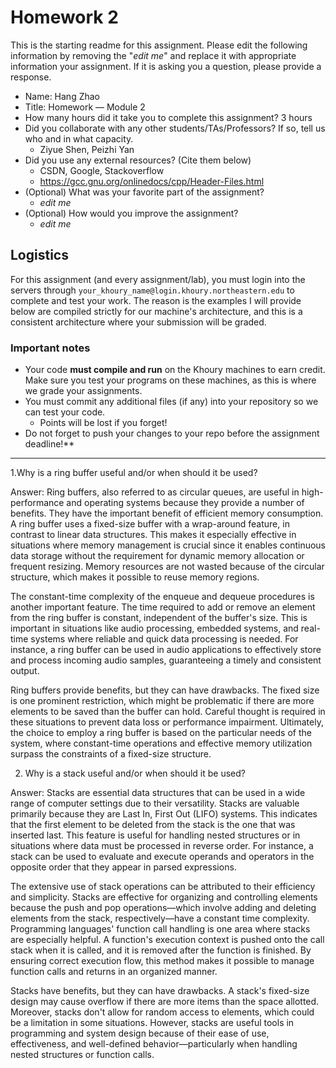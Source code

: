 # Homework 2 

This is the starting readme for this assignment.  Please edit the following 
information by removing the "*edit me*" and replace it with appropriate 
information your assignment. If it is asking you a question, please provide 
a response.

- Name: Hang Zhao
- Title: Homework — Module 2
- How many hours did it take you to complete this assignment? 3 hours
- Did you collaborate with any other students/TAs/Professors? If so, tell us 
  who and in what capacity.
  - Ziyue Shen, Peizhi Yan
- Did you use any external resources? (Cite them below)
  - CSDN, Google, Stackoverflow
  - https://gcc.gnu.org/onlinedocs/cpp/Header-Files.html
- (Optional) What was your favorite part of the assignment? 
  - *edit me*
- (Optional) How would you improve the assignment? 
  - *edit me*

## Logistics

For this assignment (and every assignment/lab), you must login into the 
servers through `your_khoury_name@login.khoury.northeastern.edu` to complete 
and test your work. The reason is the examples I will provide below are 
compiled strictly for our machine's architecture, and this is a consistent 
architecture where your submission will be graded.

### Important notes

* Your code **must compile and run** on the Khoury machines to earn credit. 
  Make sure you test your programs on these machines, as this is where we 
  grade your assignments.
* You must commit any additional files (if any) into your repository so we 
  can test your code.
  * Points will be lost if you forget!
* Do not forget to push your changes to your repo before the assignment 
  deadline!**

*****************************************************************
1.Why is a ring buffer useful and/or when should it be used? 

Answer:
Ring buffers, also referred to as circular queues, are useful in high-performance and operating systems because they provide a number of benefits. They have the important benefit of efficient memory consumption. A ring buffer uses a fixed-size buffer with a wrap-around feature, in contrast to linear data structures. This makes it especially effective in situations where memory management is crucial since it enables continuous data storage without the requirement for dynamic memory allocation or frequent resizing. Memory resources are not wasted because of the circular structure, which makes it possible to reuse memory regions.

The constant-time complexity of the enqueue and dequeue procedures is another important feature.  The time required to add or remove an element from the ring buffer is constant, independent of the buffer's size.  This is important in situations like audio processing, embedded systems, and real-time systems where reliable and quick data processing is needed.  For instance, a ring buffer can be used in audio applications to effectively store and process incoming audio samples, guaranteeing a timely and consistent output.

Ring buffers provide benefits, but they can have drawbacks.  The fixed size is one prominent restriction, which might be problematic if there are more elements to be saved than the buffer can hold.  Careful thought is required in these situations to prevent data loss or performance impairment.  Ultimately, the choice to employ a ring buffer is based on the particular needs of the system, where constant-time operations and effective memory utilization surpass the constraints of a fixed-size structure.

2. Why is a stack useful and/or when should it be used?

Answer:
Stacks are essential data structures that can be used in a wide range of computer settings due to their versatility.  Stacks are valuable primarily because they are Last In, First Out (LIFO) systems.  This indicates that the first element to be deleted from the stack is the one that was inserted last.  This feature is useful for handling nested structures or in situations where data must be processed in reverse order.  For instance, a stack can be used to evaluate and execute operands and operators in the opposite order that they appear in parsed expressions.

The extensive use of stack operations can be attributed to their efficiency and simplicity.  Stacks are effective for organizing and controlling elements because the push and pop operations—which involve adding and deleting elements from the stack, respectively—have a constant time complexity.  Programming languages' function call handling is one area where stacks are especially helpful.  A function's execution context is pushed onto the call stack when it is called, and it is removed after the function is finished.  By ensuring correct execution flow, this method makes it possible to manage function calls and returns in an organized manner.

Stacks have benefits, but they can have drawbacks.  A stack's fixed-size design may cause overflow if there are more items than the space allotted.  Moreover, stacks don't allow for random access to elements, which could be a limitation in some situations.  However, stacks are useful tools in programming and system design because of their ease of use, effectiveness, and well-defined behavior—particularly when handling nested structures or function calls.